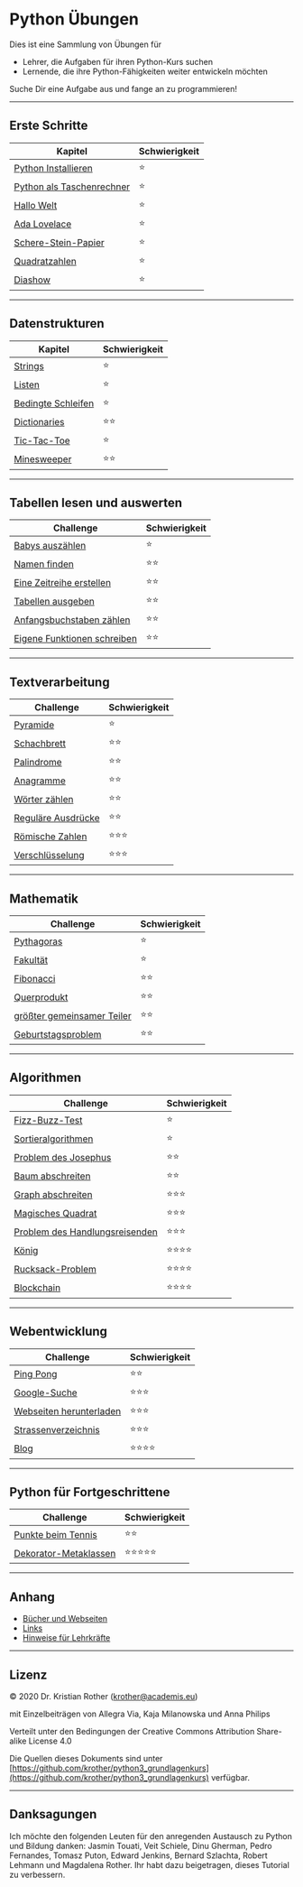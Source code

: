 
# Python Übungen

Dies ist eine Sammlung von Übungen für

* Lehrer, die Aufgaben für ihren Python-Kurs suchen
* Lernende, die ihre Python-Fähigkeiten weiter entwickeln möchten

Suche Dir eine Aufgabe aus und fange an zu programmieren!

----

## Erste Schritte

| Kapitel | Schwierigkeit |
|-----------|---------------|
| [Python Installieren](erste_schritte/installation.md) | ⭐ |
| [Python als Taschenrechner](erste_schritte/taschenrechner.md) | ⭐ |
| [Hallo Welt](erste_schritte/hallo.md) | ⭐ |
| [Ada Lovelace](erste_schritte/typumwandlungen.md) | ⭐ |
| [Schere-Stein-Papier](erste_schritte/schere_stein_papier.md) | ⭐ |
| [Quadratzahlen](erste_schritte/for.md) | ⭐ |
| [Diashow](erste_schritte/diashow.md) | ⭐ |

----

## Datenstrukturen

| Kapitel | Schwierigkeit |
|-----------|---------------|
| [Strings](strings/strings.md) | ⭐ |
| [Listen](datenstrukturen/listen.md) | ⭐ |
| [Bedingte Schleifen](erste_schritte/while.md) | ⭐ |
| [Dictionaries](datenstrukturen/dictionaries.md) | ⭐⭐ |
| [Tic-Tac-Toe](datenstrukturen/tictac.md) | ⭐ |
| [Minesweeper](datenstrukturen/minesweeper.md) | ⭐⭐ |

----

## Tabellen lesen und auswerten

| Challenge | Schwierigkeit |
|-----------|---------------|
| [Babys auszählen](datenstrukturen/babys_auszaehlen.md) | ⭐ |
| [Namen finden](datenstrukturen/namen_finden.md) | ⭐⭐ |
| [Eine Zeitreihe erstellen](datenstrukturen/zeitreihe.md) | ⭐⭐ |
| [Tabellen ausgeben](datenstrukturen/tabelle_ausgeben.md) | ⭐⭐ |
| [Anfangsbuchstaben zählen](datenstrukturen/zaehlen.md) | ⭐⭐ |
| [Eigene Funktionen schreiben](erste_schritte/funktionen.md) | ⭐⭐ |

----

## Textverarbeitung

| Challenge | Schwierigkeit |
|-----------|---------------|
| [Pyramide](strings/pyramide.md) | ⭐ |
| [Schachbrett](strings/schachbrett.md) | ⭐⭐ |
| [Palindrome](strings/palindrome.md) | ⭐⭐ |
| [Anagramme](strings/anagramme.md) | ⭐⭐ |
| [Wörter zählen](strings/alaeddin.md) | ⭐⭐ |
| [Reguläre Ausdrücke](strings/regex.md) | ⭐⭐ |
| [Römische Zahlen](strings/roman.md) | ⭐⭐⭐ |
| [Verschlüsselung](strings/encrypt.md) | ⭐⭐⭐ |

----

## Mathematik

| Challenge | Schwierigkeit |
|-----------|---------------|
| [Pythagoras](mathe/pythagoras.md) | ⭐ |
| [Fakultät](mathe/fakultaet.md) | ⭐ |
| [Fibonacci](mathe/fibonacci.md) | ⭐⭐ |
| [Querprodukt](mathe/querprodukt.md) | ⭐⭐ |
| [größter gemeinsamer Teiler](mathe/ggt.md) | ⭐⭐ |
| [Geburtstagsproblem](mathe/geburtstage.md) | ⭐⭐ |

----

## Algorithmen

| Challenge | Schwierigkeit |
|-----------|---------------|
| [Fizz-Buzz-Test](algorithmen/fizzbuzz.md) | ⭐ |
| [Sortieralgorithmen](algorithmen/sortieralgorithmen.md) | ⭐ |
| [Problem des Josephus](algorithmen/josephus.md) | ⭐⭐ |
| [Baum abschreiten](algorithmen/tree_traversal.md) | ⭐⭐ |
| [Graph abschreiten](algorithmen/graph_traversal.md) | ⭐⭐⭐ |
| [Magisches Quadrat](algorithmen/magisches_quadrat.md) | ⭐⭐⭐ |
| [Problem des Handlungsreisenden](algorithmen/tsp.md) | ⭐⭐⭐ |
| [König](algorithmen/kings.md) | ⭐⭐⭐⭐ |
| [Rucksack-Problem](algorithmen/backpack_problem.md) | ⭐⭐⭐⭐ |
| [Blockchain](algorithmen/blockchain.md) | ⭐⭐⭐⭐ |

----

## Webentwicklung

| Challenge | Schwierigkeit |
|-----------|---------------|
| [Ping Pong](web/pingpong.md) | ⭐⭐ |
| [Google-Suche](web/google.md) | ⭐⭐⭐ |
| [Webseiten herunterladen](web/webrecherche.md) | ⭐⭐⭐ |
| [Strassenverzeichnis](web/strassenverzeichnis/website.md) | ⭐⭐⭐ |
| [Blog](web/blog.md) | ⭐⭐⭐⭐ |

----

## Python für Fortgeschrittene

| Challenge | Schwierigkeit |
|-----------|---------------|
| [Punkte beim Tennis](advanced/tennis.md) | ⭐⭐ |
| [Dekorator-Metaklassen](advanced/metaclass.md) | ⭐⭐⭐⭐⭐ |

----

## Anhang

* [Bücher und Webseiten](appendix/literatur.md)
* [Links](appendix/links.md)
* [Hinweise für Lehrkräfte](appendix/teaching.md)

----

## Lizenz

© 2020 Dr. Kristian Rother (krother@academis.eu)

mit Einzelbeiträgen von Allegra Via, Kaja Milanowska und Anna Philips

Verteilt unter den Bedingungen der Creative Commons Attribution Share-alike License 4.0

Die Quellen dieses Dokuments sind unter [https://github.com/krother/python3_grundlagenkurs](https://github.com/krother/python3_grundlagenkurs) verfügbar.

----

## Danksagungen

Ich möchte den folgenden Leuten für den anregenden Austausch zu Python und Bildung danken: Jasmin Touati, Veit Schiele, Dinu Gherman, Pedro Fernandes, Tomasz Puton, Edward Jenkins, Bernard Szlachta, Robert Lehmann und Magdalena Rother.
Ihr habt dazu beigetragen, dieses Tutorial zu verbessern.
